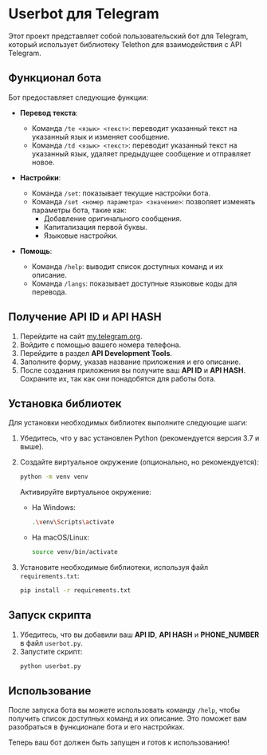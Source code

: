 # Userbot для Telegram

Этот проект представляет собой пользовательский бот для Telegram, который использует библиотеку Telethon для взаимодействия с API Telegram.

## Функционал бота

Бот предоставляет следующие функции:

- **Перевод текста**:
  - Команда `/te <язык> <текст>`: переводит указанный текст на указанный язык и изменяет сообщение.
  - Команда `/td <язык> <текст>`: переводит указанный текст на указанный язык, удаляет предыдущее сообщение и отправляет новое.

- **Настройки**:
  - Команда `/set`: показывает текущие настройки бота.
  - Команда `/set <номер параметра> <значение>`: позволяет изменять параметры бота, такие как:
    - Добавление оригинального сообщения.
    - Капитализация первой буквы.
    - Языковые настройки.

- **Помощь**:
  - Команда `/help`: выводит список доступных команд и их описание.
  - Команда `/langs`: показывает доступные языковые коды для перевода.

## Получение API ID и API HASH

1. Перейдите на сайт [my.telegram.org](https://my.telegram.org).
2. Войдите с помощью вашего номера телефона.
3. Перейдите в раздел **API Development Tools**.
4. Заполните форму, указав название приложения и его описание.
5. После создания приложения вы получите ваш **API ID** и **API HASH**. Сохраните их, так как они понадобятся для работы бота.

## Установка библиотек

Для установки необходимых библиотек выполните следующие шаги:

1. Убедитесь, что у вас установлен Python (рекомендуется версия 3.7 и выше).
2. Создайте виртуальное окружение (опционально, но рекомендуется):
   ```bash
   python -m venv venv
   ```
   Активируйте виртуальное окружение:
   - На Windows:
     ```bash
     .\venv\Scripts\activate
     ```
   - На macOS/Linux:
     ```bash
     source venv/bin/activate
     ```

3. Установите необходимые библиотеки, используя файл `requirements.txt`:
   ```bash
   pip install -r requirements.txt
   ```

## Запуск скрипта

1. Убедитесь, что вы добавили ваш **API ID**, **API HASH** и **PHONE_NUMBER** в файл `userbot.py`.
3. Запустите скрипт:
   ```bash
   python userbot.py
   ```

## Использование

После запуска бота вы можете использовать команду `/help`, чтобы получить список доступных команд и их описание. Это поможет вам разобраться в функционале бота и его настройках.

Теперь ваш бот должен быть запущен и готов к использованию!